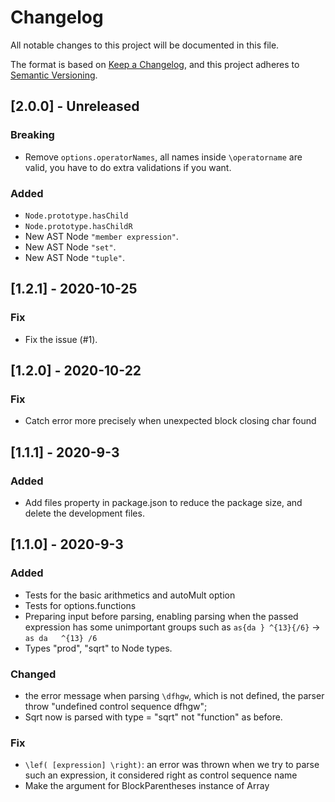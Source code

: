 # Changelog
All notable changes to this project will be documented in this file.

The format is based on [Keep a Changelog](https://keepachangelog.com/en/1.0.0/),
and this project adheres to [Semantic Versioning](https://semver.org/spec/v2.0.0.html).


## [2.0.0] - Unreleased

### Breaking

- Remove `options.operatorNames`, all names inside `\operatorname` are valid, you have to do extra validations if you want.

### Added

- `Node.prototype.hasChild`
- `Node.prototype.hasChildR`
- New AST Node `"member expression"`.
- New AST Node `"set"`.
- New AST Node `"tuple"`.

## [1.2.1] - 2020-10-25

### Fix

- Fix the issue (#1).

## [1.2.0] - 2020-10-22

### Fix

- Catch error more precisely when unexpected block closing char found 

## [1.1.1] - 2020-9-3

### Added

- Add files property in package.json to reduce the package size, and delete the development files.

## [1.1.0] - 2020-9-3

### Added

- Tests for the basic arithmetics and autoMult option
- Tests for options.functions
- Preparing input before parsing, enabling parsing when the passed expression has some unimportant groups such as `as{da } ^{13}{/6}` -> `as da   ^{13} /6 `
- Types "prod", "sqrt" to Node types.


### Changed

- the error message when parsing `\dfhgw`, which is not defined, the parser throw "undefined control sequence dfhgw";
- Sqrt now is parsed with type = "sqrt" not "function" as before.

### Fix

- `\lef( [expression] \right)`: an error was thrown when we try to parse such an expression, it considered right as control sequence name
- Make the argument for BlockParentheses instance of Array

